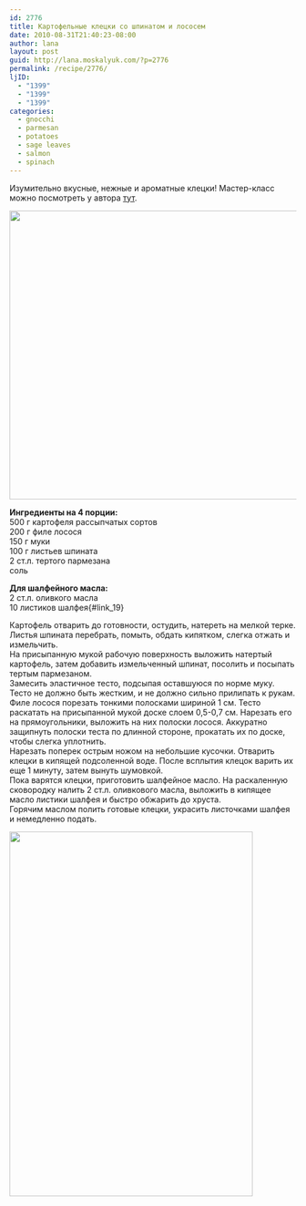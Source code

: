 ```yaml
---
id: 2776
title: Картофельные клецки со шпинатом и лососем
date: 2010-08-31T21:40:23-08:00
author: lana
layout: post
guid: http://lana.moskalyuk.com/?p=2776
permalink: /recipe/2776/
ljID:
  - "1399"
  - "1399"
  - "1399"
categories:
  - gnocchi
  - parmesan
  - potatoes
  - sage leaves
  - salmon
  - spinach
---
```

Изумительно вкусные, нежные и ароматные клецки! Мастер-класс можно посмотреть у автора [тут](http://zveruska.livejournal.com/10927.html?view=44463#t44463).

<img loading="lazy" class="alignnone" title="gnocchi" src="http://farm5.static.flickr.com/4131/4946928983_75ce2965c8_z.jpg" alt="" width="640" height="507" /> 

**Ингредиенты на 4 порции:**  
500 г картофеля рассыпчатых сортов  
200 г филе лосося  
150 г муки  
100 г листьев шпината  
2 ст.л. тертого пармезана  
соль

**Для шалфейного масла:**  
2 ст.л. оливкого масла  
10 листиков шалфея[](http://picasaweb.google.ru/lh/photo/LLUx2rIYKaOr1hsJ4Z2-_w?feat=embedwebsite){#link_19}

Картофель отварить до готовности, остудить, натереть на мелкой терке. Листья шпината перебрать, помыть, обдать кипятком, слегка отжать и измельчить.  
На присыпанную мукой рабочую поверхность выложить натертый картофель, затем добавить измельченный шпинат, посолить и посыпать тертым пармезаном.  
Замесить эластичное тесто, подсыпая оставшуюся по норме муку. Тесто не должно быть жестким, и не должно сильно прилипать к рукам.  
Филе лосося порезать тонкими полосками шириной 1 см. Тесто раскатать на присыпанной мукой доске слоем 0,5-0,7 см. Нарезать его на прямоугольники, выложить на них полоски лосося. Аккуратно защипнуть полоски теста по длинной стороне, прокатать их по доске, чтобы слегка уплотнить.  
Нарезать поперек острым ножом на небольшие кусочки. Отварить клецки в кипящей подсоленной воде. После всплытия клецок варить их еще 1 минуту, затем вынуть шумовкой.  
Пока варятся клецки, приготовить шалфейное масло. На раскаленную сковородку налить 2 ст.л. оливкового масла, выложить в кипящее масло листики шалфея и быстро обжарить до хруста.  
Горячим маслом полить готовые клецки, украсить листочками шалфея и немедленно подать.

<img loading="lazy" class="alignnone" title="gnocchi" src="http://farm5.static.flickr.com/4089/4947243976_7462d5189f_z.jpg" alt="" width="427" height="640" />